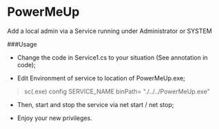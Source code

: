 # PowerMeUp
Add a local admin via a Service running under Administrator or SYSTEM

###Usage
- Change the code in Service1.cs to your situation (See annotation in code);

- Edit Environment of service to location of PowerMeUp.exe;
> sc(.exe) config SERVICE_NAME binPath= "./../../PowerMeUp.exe"

- Then, start and stop the service via net start / net stop;

- Enjoy your new privileges.
